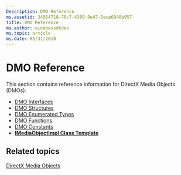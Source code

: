 ```yaml
---
Description: DMO Reference
ms.assetid: 34954718-78c7-4309-9e47-5ece6948a957
title: DMO Reference
ms.author: windowssdkdev
ms.topic: article
ms.date: 05/31/2018
---
```


# DMO Reference

This section contains reference information for DirectX Media Objects (DMOs).

-   [DMO Interfaces](dmo-interfaces.md)
-   [DMO Structures](dmo-structures.md)
-   [DMO Enumerated Types](dmo-enumerated-types.md)
-   [DMO Functions](dmo-functions.md)
-   [DMO Constants](dmo-constants.md)
-   [**IMediaObjectImpl Class Template**](imediaobjectimpl-class-template.md)

## Related topics

<dl> <dt>

[DirectX Media Objects](directx-media-objects.md)
</dt> </dl>

 

 




